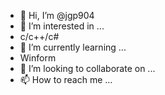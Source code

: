 - 👋 Hi, I’m @jgp904
- 👀 I’m interested in ...
- c/c++/c#
- 🌱 I’m currently learning ...
- Winform
- 💞️ I’m looking to collaborate on ...
- 📫 How to reach me ...

<!---
jgp904/jgp904 is a ✨ special ✨ repository because its `README.md` (this file) appears on your GitHub profile.
You can click the Preview link to take a look at your changes.
--->
